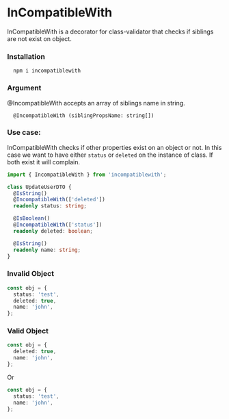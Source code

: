 # InCompatibleWith 
InCompatibleWith is a decorator for class-validator that checks if siblings are not exist on object.

### Installation

```
  npm i incompatiblewith
```

### Argument

  @IncompatibleWith accepts an array of siblings name in string.
  ```
    @IncompatibleWith (siblingPropsName: string[])
  ```

### Use case:

InCompatibleWith checks if other properties exist on an object or not.
In this case we want to have either `status` or `deleted` on the instance of class. If both exist it will complain.

```typescript
import { IncompatibleWith } from 'incompatiblewith';

class UpdateUserDTO {
  @IsString()
  @IncompatibleWith(['deleted'])
  readonly status: string;

  @IsBoolean()
  @IncompatibleWith(['status'])
  readonly deleted: boolean;

  @IsString()
  readonly name: string;
}
```


### Invalid Object
```typescript
const obj = {
  status: 'test',
  deleted: true,
  name: 'john',
};
```

### Valid Object
```typescript
const obj = {
  deleted: true,
  name: 'john',
};
```
Or
```typescript
const obj = {
  status: 'test',
  name: 'john',
};
```